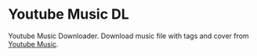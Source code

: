 # Youtube Music DL

Youtube Music Downloader. Download music file with tags and cover from [Youtube Music](https://music.youtube.com).
